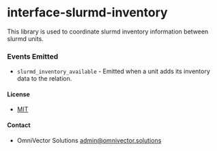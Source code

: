 # interface-slurmd-inventory


This library is used to coordinate slurmd inventory information between slurmd units.

### Events Emitted
* `slurmd_inventory_available` - Emitted when a unit adds its inventory data to the relation.


#### License
* [MIT](LICENSE)


#### Contact
* OmniVector Solutions <admin@omnivector.solutions>
